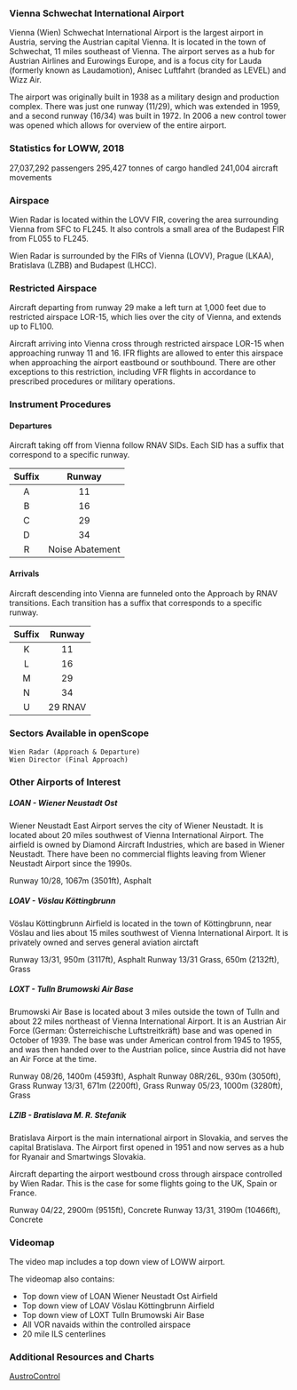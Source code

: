 ### Vienna Schwechat International Airport
Vienna (Wien) Schwechat International Airport is the largest airport in Austria, serving the Austrian capital Vienna. It is located in the town of Schwechat, 11 miles southeast of Vienna. The airport serves as a hub for Austrian Airlines and Eurowings Europe, and is a focus city for Lauda (formerly known as Laudamotion), Anisec Luftfahrt (branded as LEVEL) and Wizz Air.

The airport was originally built in 1938 as a military design and production complex. There was just one runway (11/29), which was extended in 1959, and a second runway (16/34) was built in 1972. In 2006 a new control tower was opened which allows for overview of the entire airport.

### Statistics for LOWW, 2018
27,037,292 passengers
295,427 tonnes of cargo handled
241,004 aircraft movements

### Airspace
Wien Radar is located within the LOVV FIR, covering the area surrounding Vienna from SFC to FL245. It also controls a small area of the Budapest FIR from FL055 to FL245.

Wien Radar is surrounded by the FIRs of Vienna (LOVV), Prague (LKAA), Bratislava (LZBB) and Budapest (LHCC).

### Restricted Airspace
Aircraft departing from runway 29 make a left turn at 1,000 feet due to restricted airspace LOR-15, which lies over the city of Vienna, and extends up to FL100.

Aircraft arriving into Vienna cross through restricted airspace LOR-15 when approaching runway 11 and 16. IFR flights are allowed to enter this airspace when approaching the airport eastbound or southbound. There are other exceptions to this restriction, including VFR flights in accordance to prescribed procedures or military operations.

### Instrument Procedures

#### Departures
Aircraft taking off from Vienna follow RNAV SIDs. Each SID has a suffix that correspond to a specific runway.

| Suffix | Runway          |
|:------:|:---------------:|
| A      | 11              |
| B      | 16              |
| C      | 29              |
| D      | 34              |
| R      | Noise Abatement |

#### Arrivals
Aircraft descending into Vienna are funneled onto the Approach by RNAV transitions. Each transition has a suffix that corresponds to a specific runway.

| Suffix | Runway             |
|:------:|:------------------:|
| K      | 11                 |
| L      | 16                 |
| M      | 29                 |
| N      | 34                 |
| U      | 29 RNAV            |

### Sectors Available in openScope
```
Wien Radar (Approach & Departure)
Wien Director (Final Approach)
```

### Other Airports of Interest

##### LOAN - Wiener Neustadt Ost
Wiener Neustadt East Airport serves the city of Wiener Neustadt. It is located about 20 miles southwest of Vienna International Airport. The airfield is owned by Diamond Aircraft Industries, which are based in Wiener Neustadt. There have been no commercial flights leaving from Wiener Neustadt Airport since the 1990s.

Runway 10/28, 1067m (3501ft), Asphalt

##### LOAV - Vöslau Köttingbrunn
Vöslau Köttingbrunn Airfield is located in the town of Köttingbrunn, near Vöslau and lies about 15 miles southwest of Vienna International Airport. It is privately owned and serves general aviation airctaft

Runway 13/31, 950m (3117ft), Asphalt
Runway 13/31 Grass, 650m (2132ft), Grass

##### LOXT - Tulln Brumowski Air Base
Brumowski Air Base is located about 3 miles outside the town of Tulln and about 22 miles northeast of Vienna International Airport. It is an Austrian Air Force (German: Österreichische Luftstreitkräft) base and was opened in October of 1939. The base was under American control from 1945 to 1955, and was then handed over to the Austrian police, since Austria did not have an Air Force at the time.

Runway 08/26, 1400m (4593ft), Asphalt
Runway 08R/26L, 930m (3050ft), Grass
Runway 13/31, 671m (2200ft), Grass
Runway 05/23, 1000m (3280ft), Grass

##### LZIB - Bratislava M. R. Stefanik
Bratislava Airport is the main international airport in Slovakia, and serves the capital Bratislava. The Airport first opened in 1951 and now serves as a hub for Ryanair and Smartwings Slovakia.

Aircraft departing the airport westbound cross through airspace controlled by Wien Radar. This is the case for some flights going to the UK, Spain or France.

Runway 04/22, 2900m (9515ft), Concrete
Runway 13/31, 3190m (10466ft), Concrete

### Videomap
The video map includes a top down view of LOWW airport.

The videomap also contains:
* Top down view of LOAN Wiener Neustadt Ost Airfield
* Top down view of LOAV Vöslau Köttingbrunn Airfield
* Top down view of LOXT Tulln Brumowski Air Base
* All VOR navaids within the controlled airspace
* 20 mile ILS centerlines


### Additional Resources and Charts
<a href="https://eaip.austrocontrol.at/" target="_blank">AustroControl</a>
